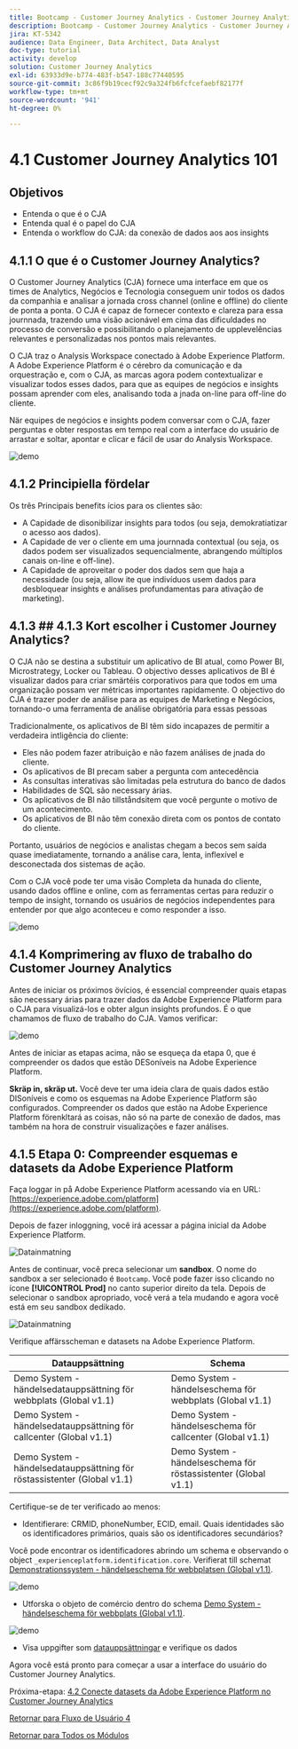 ```yaml
---
title: Bootcamp - Customer Journey Analytics - Customer Journey Analytics 101 - Brasilien
description: Bootcamp - Customer Journey Analytics - Customer Journey Analytics 101 - Brasilien
jira: KT-5342
audience: Data Engineer, Data Architect, Data Analyst
doc-type: tutorial
activity: develop
solution: Customer Journey Analytics
exl-id: 63933d9e-b774-483f-b547-188c77440595
source-git-commit: 3c86f9b19cecf92c9a324fb6fcfcefaebf82177f
workflow-type: tm+mt
source-wordcount: '941'
ht-degree: 0%

---
```


# 4.1 Customer Journey Analytics 101

## Objetivos

- Entenda o que é o CJA
- Entenda qual é o papel do CJA
- Entenda o workflow do CJA: da conexão de dados aos aos insights

## 4.1.1 O que é o Customer Journey Analytics?

O Customer Journey Analytics (CJA) fornece uma interface em que os times de Analytics, Negócios e Tecnologia conseguem unir todos os dados da companhia e analisar a jornada cross channel (online e offline) do cliente de ponta a ponta. O CJA é capaz de fornecer contexto e clareza para essa journnada, trazendo uma visão acionável em cima das dificuldades no processo de conversão e possibilitando o planejamento de upplevelências relevantes e personalizadas nos pontos mais relevantes.

O CJA traz o Analysis Workspace conectado à Adobe Experience Platform. A Adobe Experience Platform é o cérebro da comunicação e da orquestração e, com o CJA, as marcas agora podem contextualizar e visualizar todos esses dados, para que as equipes de negócios e insights possam aprender com eles, analisando toda a jnada on-line para off-line do cliente.

När equipes de negócios e insights podem conversar com o CJA, fazer perguntas e obter respostas em tempo real com a interface do usuário de arrastar e soltar, apontar e clicar e fácil de usar do Analysis Workspace.

![demo](./images/cja-adv-analysis1.png)

## 4.1.2 Principiella fördelar

Os três Principais benefits ícios para os clientes são:

- A Capidade de disonibilizar insights para todos (ou seja, demokratiatizar o acesso aos dados).
- A Capidade de ver o cliente em uma journnada contextual (ou seja, os dados podem ser visualizados sequencialmente, abrangendo múltiplos canais on-line e off-line).
- A Capidade de aproveitar o poder dos dados sem que haja a necessidade (ou seja, allow ite que indivíduos usem dados para desbloquear insights e análises profundamentas para ativação de marketing).

## 4.1.3 ## 4.1.3 Kort escolher i Customer Journey Analytics?

O CJA não se destina a substituir um aplicativo de BI atual, como Power BI, Microstrategy, Locker ou Tableau. O objectivo desses aplicativos de BI é visualizar dados para criar smärtéis corporativos para que todos em uma organização possam ver métricas importantes rapidamente. O objectivo do CJA é trazer poder de análise para as equipes de Marketing e Negócios, tornando-o uma ferramenta de análise obrigatória para essas pessoas



Tradicionalmente, os aplicativos de BI têm sido incapazes de permitir a verdadeira intligência do cliente:

- Eles não podem fazer atribuição e não fazem análises de jnada do cliente.
- Os aplicativos de BI precam saber a pergunta com antecedência
- As consultas interativas são limitadas pela estrutura do banco de dados
- Habilidades de SQL são necessary árias.
- Os aplicativos de BI não tillståndsitem que você pergunte o motivo de um acontecimento.
- Os aplicativos de BI não têm conexão direta com os pontos de contato do cliente.

Portanto, usuários de negócios e analistas chegam a becos sem saída quase imediatamente, tornando a análise cara, lenta, inflexível e desconectada dos sistemas de ação.

Com o CJA você pode ter uma visão Completa da hunada do cliente, usando dados offline e online, com as ferramentas certas para reduzir o tempo de insight, tornando os usuários de negócios independentes para entender por que algo aconteceu e como responder a isso.

![demo](./images/cja-use-case.png)

## 4.1.4 Komprimering av fluxo de trabalho do Customer Journey Analytics

Antes de iniciar os próximos övícios, é essencial compreender quais etapas são necessary árias para trazer dados da Adobe Experience Platform para o CJA para visualizá-los e obter algun insights profundos. É o que chamamos de fluxo de trabalho do CJA. Vamos verificar:

![demo](./images/cja-work-flow.jpg)

Antes de iniciar as etapas acima, não se esqueça da etapa 0, que é compreender os dados que estão DESoníveis na Adobe Experience Platform.

**Skräp in, skräp ut.** Você deve ter uma ideia clara de quais dados estão DISoníveis e como os esquemas na Adobe Experience Platform são configurados. Compreender os dados que estão na Adobe Experience Platform förenkltará as coisas, não só na parte de conexão de dados, mas também na hora de construir visualizações e fazer análises.

## 4.1.5 Etapa 0: Compreender esquemas e datasets da Adobe Experience Platform

Faça loggar in på Adobe Experience Platform acessando via en URL: [https://experience.adobe.com/platform](https://experience.adobe.com/platform).

Depois de fazer inloggning, você irá acessar a página inicial da Adobe Experience Platform.

![Datainmatning](../uc1/images/home.png)

Antes de continuar, você preca selecionar um **sandbox**. O nome do sandbox a ser selecionado é ``Bootcamp``. Você pode fazer isso clicando no ícone **[!UICONTROL Prod]** no canto superior direito da tela. Depois de selecionar o sandbox apropriado, você verá a tela mudando e agora você está em seu sandbox dedikado.

![Datainmatning](../uc1/images/sb1.png)

Verifique affärsscheman e datasets na Adobe Experience Platform.

| Datauppsättning | Schema |
| ----------------- |-------------| 
| Demo System - händelsedatauppsättning för webbplats (Global v1.1) | Demo System - händelseschema för webbplats (Global v1.1) |
| Demo System - händelsedatauppsättning för callcenter (Global v1.1) | Demo System - händelseschema för callcenter (Global v1.1) |
| Demo System - händelsedatauppsättning för röstassistenter (Global v1.1) | Demo System - händelseschema för röstassistenter (Global v1.1) |

Certifique-se de ter verificado ao menos:

- Identifierare: CRMID, phoneNumber, ECID, email. Quais identidades são os identificadores primários, quais são os identificadores secundários?

Você pode encontrar os identificadores abrindo um schema e observando o object `_experienceplatform.identification.core`. Verifierat till schemat [Demonstrationssystem - händelseschema för webbplatsen (Global v1.1)](https://experience.adobe.com/platform/schema).

![demo](./images/identity.png)

- Utforska o objeto de comércio dentro do schema [Demo System - händelseschema för webbplats (Global v1.1)](https://experience.adobe.com/platform/schema).

![demo](./images/commerce.png)

- Visa uppgifter som [datauppsättningar](https://experience.adobe.com/platform/dataset/browse?limit=50&amp;page=1&amp;sortDescending=1&amp;sortField=created) e verifique os dados

Agora você está pronto para começar a usar a interface do usuário do Customer Journey Analytics.

Próxima-etapa: [4.2 Conecte datasets da Adobe Experience Platform no Customer Journey Analytics](./ex2.md)

[Retornar para Fluxo de Usuário 4](./uc4.md)

[Retornar para Todos os Módulos](../../overview.md)
